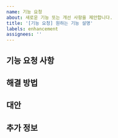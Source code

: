 ```yaml
---
name: 기능 요청
about: 새로운 기능 또는 개선 사항을 제안합니다.
title: '[기능 요청] 원하는 기능 설명'
labels: enhancement
assignees: ''
---
```


## 기능 요청 사항

<!-- 어떤 기능을 추가하거나 개선하고 싶은지 설명해주세요. -->

## 해결 방법

<!-- 이 기능을 어떻게 구현할지에 대한 간단한 설명을 적어주세요. -->

## 대안

<!-- 이 기능의 대체 방안이 있으면 알려주세요. -->

## 추가 정보

<!-- 기능 요청과 관련하여 추가적으로 설명할 내용이 있으면 적어주세요. -->